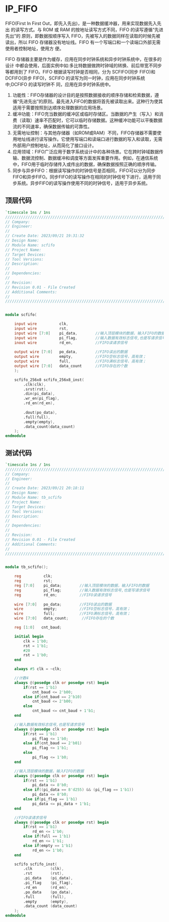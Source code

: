 # IP_FIFO

FIFO(First In First Out，即先入先出)，是一种数据缓冲器，用来实现数据先入先出 的读写方式。与 ROM 或 RAM 的按地址读写方式不同，FIFO 的读写遵循“先进先出”的 原则，即数据按顺序写入 FIFO，先被写入的数据同样在读取的时候先被读出，所以 FIFO 存储器没有地址线。FIFO 有一个写端口和一个读端口外部无需使用者控制地址，使用方 便。

FIFO 存储器主要是作为缓存，应用在同步时钟系统和异步时钟系统中，在很多的设计 中都会使用，后面实例中如:多比特数据做跨时钟域的转换、前后带宽不同步等都用到了 FIFO。FIFO 根据读写时钟是否相同，分为 SCFIFO(同步 FIFO)和 DCFIFO(异步 FIFO)，SCFIFO 的读写为同一时钟，应用在同步时钟系统中;DCFIFO 的读写时钟不 同，应用在异步时钟系统中。

1. 功能性：FIFO存储器的设计目的是按照数据接收的顺序存储和检索数据，遵循“先进先出”的原则。最先进入FIFO的数据将首先被读取出来。这种行为使其适用于需要按照到达顺序处理数据的应用场景。
2. 缓冲功能：FIFO充当数据的缓冲区或临时存储区。当数据的产生（写入）和消费（读取）速率不匹配时，它可以临时存储数据。这种缓冲功能可以平衡数据流的不同速率，确保数据传输的可靠性。
3. 无需地址控制：与其他存储器（如ROM或RAM）不同，FIFO存储器不需要使用地址线进行读写操作。它使用写端口和读端口进行数据的写入和读取，无需外部用户控制地址，从而简化了接口设计。
4. 应用领域：FIFO广泛应用于数字系统设计中的各种场景。它在跨时钟域数据传输、数据流控制、数据缓冲和调度等方面发挥重要作用。例如，在通信系统中，FIFO用于临时存储传入或传出的数据，确保数据按照正确的顺序传输。
5. 同步与异步FIFO：根据读写操作的时钟信号是否相同，FIFO可以分为同步FIFO和异步FIFO。同步FIFO的读写操作在相同的时钟信号下进行，适用于同步系统。异步FIFO的读写操作使用不同的时钟信号，适用于异步系统。

## 顶层代码

```verilog
`timescale 1ns / 1ns
//////////////////////////////////////////////////////////////////////////////////
// Company: 
// Engineer: 
// 
// Create Date: 2023/09/21 19:31:32
// Design Name: 
// Module Name: scfifo
// Project Name: 
// Target Devices: 
// Tool Versions: 
// Description: 
// 
// Dependencies: 
// 
// Revision:
// Revision 0.01 - File Created
// Additional Comments:
// 
//////////////////////////////////////////////////////////////////////////////////


module scfifo(

    input wire          clk,
    input wire          rst,
    input wire [7:0]    pi_data,        //输入顶层模块的数据，输入FIFO的数据
    input wire          pi_flag,        //输入数据有效标志信号,也是写请求信号
    inout wire          rd_en,          //FIFO读请求信号
    
    output wire [7:0]   po_data,        //FIFO读出的数据
    output wire         empty,          //FIFO空标志信号，高有效；
    output wire         full,           //FIFO满标志信号，高有效；
    output wire [7:0]   data_count      //FIFO存在的个数
    );

    scfifo_256x8 scfifo_256x8_inst(
        .clk(clk),
        .srst(rst),
        .din(pi_data),
        .wr_en(pi_flag),
        .rd_en(rd_en),
        
        .dout(po_data),
        .full(full),
        .empty(empty),
        .data_count(data_count)
    );
endmodule

```



## 测试代码

```verilog
`timescale 1ns / 1ns
//////////////////////////////////////////////////////////////////////////////////
// Company: 
// Engineer: 
// 
// Create Date: 2023/09/21 20:18:11
// Design Name: 
// Module Name: tb_scfifo
// Project Name: 
// Target Devices: 
// Tool Versions: 
// Description: 
// 
// Dependencies: 
// 
// Revision:
// Revision 0.01 - File Created
// Additional Comments:
// 
//////////////////////////////////////////////////////////////////////////////////


module tb_scfifo();

    reg          clk;
    reg          rst;
    reg [7:0]    pi_data;        //输入顶层模块的数据，输入FIFO的数据
    reg          pi_flag;        //输入数据有效标志信号,也是写请求信号
    reg          rd_en;          //FIFO读请求信号
    
    wire [7:0]   po_data;        //FIFO读出的数据
    wire         empty;          //FIFO空标志信号，高有效；
    wire         full;           //FIFO满标志信号，高有效；
    wire [7:0]   data_count;      //FIFO存在的个数

    reg [1:0]   cnt_baud;

    initial begin
        clk = 1'b0;
        rst = 1'b1;
        #20
        rst = 1'b0;
    end

    always #5 clk = ~clk;

    //计数4
    always @(posedge clk or posedge rst) begin
        if(rst == 1'b1)
            cnt_baud <= 2'b00;
        else if(cnt_baud == 2'b10)
            cnt_baud <= 2'b00;
        else
            cnt_baud <= cnt_baud + 1'b1;
    end

    //输入数据有效标志信号,也是写请求信号
    always @(posedge clk or posedge rst) begin
        if(rst == 1'b1)
            pi_flag <= 1'b0;
        else if(cnt_baud == 2'b01)
            pi_flag <= 1'b1;
        else
            pi_flag <= 1'b0;
    end

    //输入顶层模块的数据，输入FIFO的数据
    always @(posedge clk or posedge rst) begin
        if(rst == 1'b1)
            pi_data <= 8'b0;
        else if((pi_data == 8'd255) && (pi_flag == 1'b1))
            pi_data <= 8'b0;
        else if(pi_flag == 1'b1)
            pi_data <= pi_data + 1'b1;
    end

    //FIFO读请求信号
    always @(posedge clk or posedge rst) begin
        if(rst == 1'b1)
            rd_en <= 1'b0;
        else if(full == 1'b1)
            rd_en <= 1'b1;
        else if(empty == 1'b1)
            rd_en <= 1'b0;
    end

    scfifo scfifo_inst(
        .clk        (clk),
        .rst        (rst),
        .pi_data    (pi_data),
        .pi_flag    (pi_flag),
        .rd_en      (rd_en),
        .po_data    (po_data),
        .full       (full),
        .empty      (empty),
        .data_count (data_count)
    );
endmodule

```

